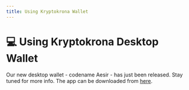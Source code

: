```yaml
---
title: Using Kryptokrona Wallet
---
```


# 💻 Using Kryptokrona Desktop Wallet

Our new desktop wallet - codename Aesir - has just been released. Stay tuned for more info. The app can be downloaded from [here](https://github.com/kryptokrona/aesir-wallet/releases).
